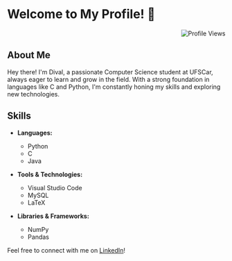 # Welcome to My Profile! 👋

<p align="right">
  <img src="https://komarev.com/ghpvc/?username=itsdibas" alt="Profile Views">
</p>

## About Me

Hey there! I'm Dival, a passionate Computer Science student at UFSCar, always eager to learn and grow in the field. With a strong foundation in languages like C and Python, I'm constantly honing my skills and exploring new technologies.

## Skills

- **Languages:** 
  - Python
  - C
  - Java

- **Tools & Technologies:** 
  - Visual Studio Code
  - MySQL
  - LaTeX

- **Libraries & Frameworks:** 
  - NumPy
  - Pandas

Feel free to connect with me on [LinkedIn](https://www.linkedin.com/in/dival-siqueira/)!

